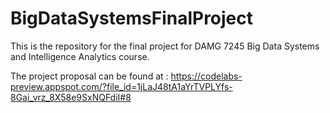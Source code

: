 # BigDataSystemsFinalProject
This is the repository for the final project for DAMG 7245 Big Data Systems and Intelligence Analytics course.

The project proposal can be found at : https://codelabs-preview.appspot.com/?file_id=1jLaJ48tA1aYrTVPLYfs-8Gai_vrz_8X58e9SxNQFdiI#8
